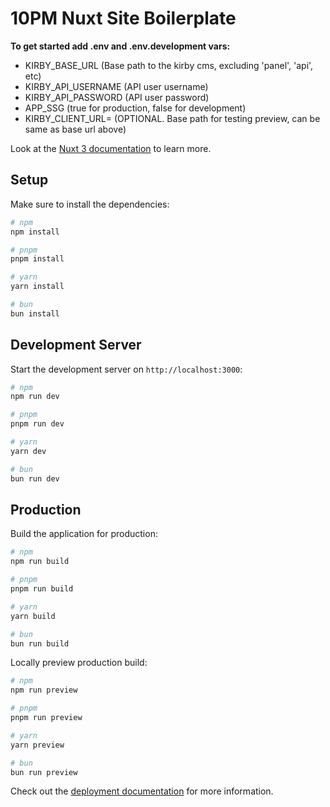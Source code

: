 # 10PM Nuxt Site Boilerplate

**To get started add .env and .env.development vars:**

-   KIRBY_BASE_URL (Base path to the kirby cms, excluding 'panel', 'api', etc)
-   KIRBY_API_USERNAME (API user username)
-   KIRBY_API_PASSWORD (API user password)
-   APP_SSG (true for production, false for development)
-   KIRBY_CLIENT_URL= (OPTIONAL. Base path for testing preview, can be same as base url above)

Look at the [Nuxt 3 documentation](https://nuxt.com/docs/getting-started/introduction) to learn more.

## Setup

Make sure to install the dependencies:

```bash
# npm
npm install

# pnpm
pnpm install

# yarn
yarn install

# bun
bun install
```

## Development Server

Start the development server on `http://localhost:3000`:

```bash
# npm
npm run dev

# pnpm
pnpm run dev

# yarn
yarn dev

# bun
bun run dev
```

## Production

Build the application for production:

```bash
# npm
npm run build

# pnpm
pnpm run build

# yarn
yarn build

# bun
bun run build
```

Locally preview production build:

```bash
# npm
npm run preview

# pnpm
pnpm run preview

# yarn
yarn preview

# bun
bun run preview
```

Check out the [deployment documentation](https://nuxt.com/docs/getting-started/deployment) for more information.
